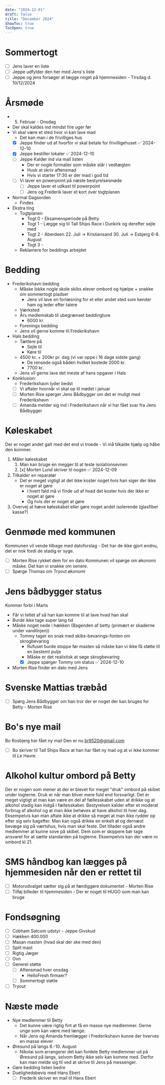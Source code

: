 ```yaml
---
date: "2024-12-01"
draft: false
title: "December 2024"
ShowToc: true
TocOpen: true
---
```

# Sommertogt
- [ ] Jens laver en liste
- [ ] Jeppe udfylder den her med Jens's liste
- [ ] Jeppe og jens forsøger at lægge noget på hjemmesiden - Tirsdag d. 10/12/2024
# Årsmøde 
- 5. Februar - Onsdag
- Der skal kaldes ind mindst fire uger før
- Vi skal være et sted hvor vi kan lave mad
	- Det kan man i de frivilliges hus
	- [x] Jeppe finder ud af hvorfor vi skal betale for frivilligehuset ✅ 2024-12-10
	- [x] Jeppe bestiller lokaler ✅ 2024-12-10
	- [ ] Jeppe Kalder ind via mail listen
		- Der er nogle formalier som måske står i vedtægten
		- Husk at skriv aftensmad
		- Hvis vi starter 17:30 er der mad i god tid
	- [ ] Vi laver en powerpoint på næste bestyrelsesmøde
		- [ ] Jeppe laver et udkast til powerpoint
		- [ ] Jens og Frederik laver et kort over togtplanen
- Normal Dagsorden
	- Findes 
- Ekstra ting
	- Togtplanen
		- Togt 0 - Eksamensperiode på Betty
		- Togt 1 - Lægge sig til Tall Ships Race i Dunkirk og derefter sejle med
		- Togt 2 - Aberdeen 22. Juli -> Kristiansand 30. Juli -> Esbjerg 6-8. August
		- Togt 3 - 
	- Reklamere for beddings arbejdet
# Bedding
- Frederikshavn bedding
	- Måske lokke nogle skole skibs elever ombord og hjælpe + snakke om sommertogt pladser
		- Jens vil lave en forlæsning for et eller andet sted som kender ham og leder efter talere
	- Værksted
	- Års medlemskab til ubegrænset beddingture
		- 6000 kr.
	- Forenings bedding
	- Jens vil gerne komme til Frederikshavn
- Hals bedding
	- Tættere på
		- Sejle til
		- Køre til
	- 4500 kr. + 200kr pr. dag (vi var oppe i 16 dage sidste gang)
		- De rensede også båden hvilket kostede 2000 kr.
		- 7700 kr.
	- Jens vil gerne lave det meste af hans opgaver i Hals
- Konklusion:
	- Frederikshavn lyder bedst
	- [ ] Vi aftaler hvornår vi skal op til mødet i januar
	- [ ] Morten Rise spørger Jens Bådbygger om det er muligt med Frederikshavn
	- [ ] Amanda melder sig ind i Frederikshavn når vi har fået svar fra Jens Bådbygger
# Køleskabet
Der er noget andet galt med det end vi troede - Vi må tilkalde hjælp og håbe den kommer.
1. Måler køleskabet
	1. Man kan bruge en megger til at teste isolationsevnen
	2. [x] Morten Lund skriver til nogen ✅ 2024-12-09
2. Tilkalder en reparatør
	- Det er meget vigtigt at det ikke koster noget hvis han siger der ikke er noget at gøre
		- I hvert fald må vi finde ud af hvad det koster hvis der ikke er noget at gøre
		- Og hvis der er noget at gøre
3. Overvej at hæve køleskabet eller gøre noget andet isolerende (glasfiber kasse?)
# Genmøde med kommunen
Kommunen vil vende tilbage med datoforslag - Det har de ikke gjort endnu, det er nok fordi de stadig er syge.
- [ ] Morten Rise rykket dem for en dato
Kommunen vil spørge om økonomi måske. Det kan vi snakke om senere.
- [ ] Spørge Thomas om Tryout økonomi
# Jens bådbygger status
Kommer forbi i Marts
- Får vi teltet af så han kan komme til at lave hvad han skal
- Burde ikke tage super lang tid
- Måske noget nede i hækken (Bagenden af betty (primært er skaderne under vandlinjen))
	- Tommy tager en snak med skibs-bevarings-fonten om skrogbevaring
		- Rufuset burde stoppe før masten så måske kan vi ikke få støtte til en bestemt pulje
		- Måske er det realistisk at søge skrogbevaring
		- [x] Jeppe spørger Tommy om status ✅ 2024-12-10
- Morten Rise finder en dato med Jens
# Svenske Mattias træbåd
- [ ] Spørg Jens Bådbygger om han tror der er noget der kan bruges for Betty - Morten Rise

# Bo's nye mail
Bo Rosbjerg har fået ny mail
Den er nu br9520@gmail.com
- [ ] Bo skriver til Tall Ships Race at han har fået ny mail og at vi ikke kommer til Le Havre

# Alkohol kultur ombord på Betty
Der er nogen som mener at der er blevet for meget "druk" ombord på skibet under togterne. Druk er når man bliver mere fuld end forsvarligt. Det er meget vigtigt at man kan være en del af fællesskabet uden at drikke og at alkohol stadig kan indgå i fællesskabet. Bestyrelsen kalder efter et moderat forbrug af alkohol og at man ikke behøves at have alkohol til hver dag. Eksempelvis kan man aftale ikke at drikke så meget at man ikke rydder op efter sig selv bagefter. Man kan også drikke en enkelt øl og dernæst bevæge sig på værtshus, hvis man skal feste. Det tillader også andre medlemmer at kunne sove på skibet. Dem som er skippere bør tage ansvaret for at sætte standarden på togterne. Eksempelvis kan der være ro ombord kl 21.

# SMS håndbog kan lægges på hjemmesiden når den er rettet til
- [ ] Motorudvalget sætter sig på at færdiggøre dokumentet - Morten Rise
- [ ] Tilføj billeder til hjemmesiden - Der er noget til HUGO som man kan bruge

# Fondsøgning
- [ ] Cobham Satcom udstyr - Jeppe Givskud
- [ ] Hækken 400.000
- [ ] Masan masten (hvad skal der ske med den)
- [ ] Split mast
- [ ] Rigtig Jæger
- [ ] Ovn
- [ ] Generel støtte
	- [ ] Aftensmad hver onsdag
		- HelloFresh firmaer?
	- [ ] Sommertogt støtte
- [ ] Tryout
# Næste møde
- Nye medlemmer til Betty
	- Det kunne være rigtig fint at få en masse nye medlemmer. Gerne unge som kan være med længe.
	- Når Jens og Amanda fremlægger i Frederikshavn kunne der hverves en masse elever
- Øresund på langs 8.-10. August
	- Nikolai som arrangerer det kan fordele Betty medlemmer ud på Øresund på langs, selvom Betty ikke selv kan komme med. Derfor kan man melde sig til ved at skrive til Jens på messenger.
- Gøre bedding listen bedre
- Duelighedsbevis med Hans Ebert
	- [ ] Frederik skriver en mail til Hans Ebert
